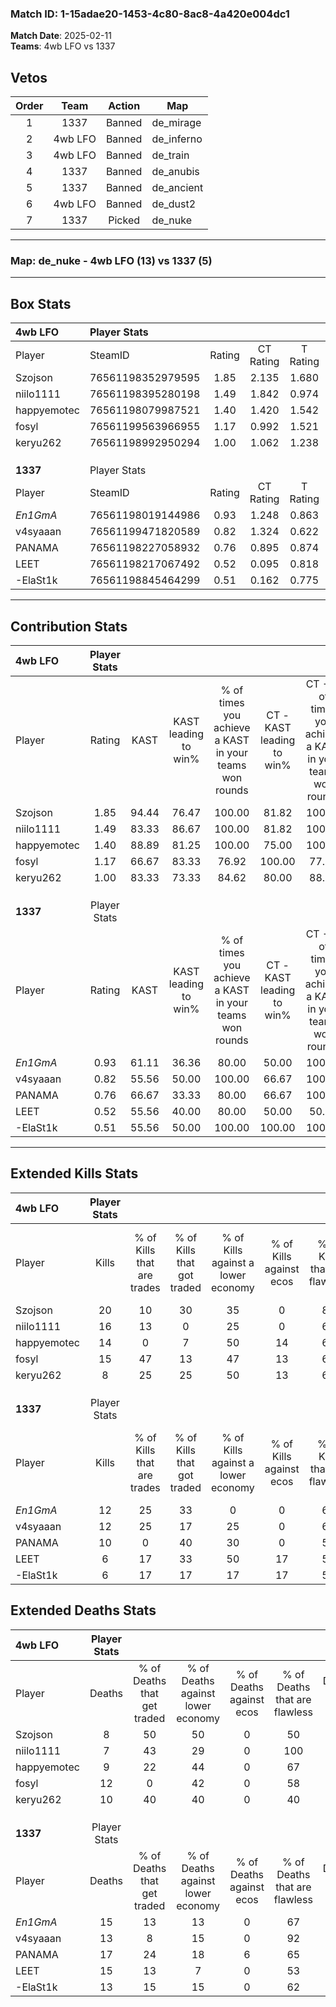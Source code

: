 ### Match ID: 1-15adae20-1453-4c80-8ac8-4a420e004dc1  
**Match Date**: 2025-02-11  
**Teams**: 4wb LFO vs 1337  

## Vetos  

| Order | Team | Action | Map |
| :---: | :--: | :----: | --- |
| 1 | 1337 | Banned | de_mirage |
| 2 | 4wb LFO | Banned | de_inferno |
| 3 | 4wb LFO | Banned | de_train |
| 4 | 1337 | Banned | de_anubis |
| 5 | 1337 | Banned | de_ancient |
| 6 | 4wb LFO | Banned | de_dust2 |
| 7 | 1337 | Picked | de_nuke |

---  

### **Map**: de_nuke - 4wb LFO (13) vs 1337 (5)  
---  

## Box Stats  

| **4wb LFO** | Player Stats      |        |           |          |       |       |       |         |        |      |     |
| :- | :- | :-: | :-: | :-: | :-: | :-: | :-: | :-: | :-: | :-: | :-: |
| Player      | SteamID           | Rating | CT Rating | T Rating | KAST  |  ADR  | Kills | Assists | Deaths | K/D  | HS% |
| Szojson     | 76561198352979595 |  1.85  |   2.135   |  1.680   | 94.44 | 113.7 |  20   |    3    |   8    | 2.50 | 65  |
| niilo1111   | 76561198395280198 |  1.49  |   1.842   |  0.974   | 83.33 | 78.5  |  16   |    2    |   7    | 2.29 | 31  |
| happyemotec | 76561198079987521 |  1.40  |   1.420   |  1.542   | 88.89 | 82.7  |  14   |    3    |   9    | 1.56 | 78  |
| fosyl       | 76561199563966955 |  1.17  |   0.992   |  1.521   | 66.67 | 76.1  |  15   |    2    |   12   | 1.25 | 66  |
| keryu262    | 76561198992950294 |  1.00  |   1.062   |  1.238   | 83.33 | 64.1  |   8   |    7    |   10   | 0.80 | 50  |
|             |                   |        |           |          |       |       |       |         |        |      |     |
|             |                   |        |           |          |       |       |       |         |        |      |     |
|             |                   |        |           |          |       |       |       |         |        |      |     |
| **1337**    | Player Stats      |        |           |          |       |       |       |         |        |      |     |
| Player      | SteamID           | Rating | CT Rating | T Rating | KAST  |  ADR  | Kills | Assists | Deaths | K/D  | HS% |
| _En1GmA_    | 76561198019144986 |  0.93  |   1.248   |  0.863   | 61.11 | 81.3  |  12   |    5    |   15   | 0.80 | 66  |
| v4syaaan    | 76561199471820589 |  0.82  |   1.324   |  0.622   | 55.56 | 51.0  |  12   |    0    |   13   | 0.92 | 50  |
| PANAMA      | 76561198227058932 |  0.76  |   0.895   |  0.874   | 66.67 | 66.9  |  10   |    4    |   17   | 0.59 | 40  |
| LEET        | 76561198217067492 |  0.52  |   0.095   |  0.818   | 55.56 | 54.1  |   6   |    6    |   15   | 0.40 | 66  |
| -ElaSt1k    | 76561198845464299 |  0.51  |   0.162   |  0.775   | 55.56 | 40.2  |   6   |    2    |   13   | 0.46 | 50  |
---  

## Contribution Stats  

| **4wb LFO** | Player Stats |       |                      |                                                        |                           |                                                             |                          |                                                            |
| :- | :-: | :-: | :-: | :-: | :-: | :-: | :-: | :-: |
| Player      |    Rating    | KAST  | KAST leading to win% | % of times you achieve a KAST in your teams won rounds | CT - KAST leading to win% | CT - % of times you achieve a KAST in your teams won rounds | T - KAST leading to win% | T - % of times you achieve a KAST in your teams won rounds |
| Szojson     |     1.85     | 94.44 |        76.47         |                         100.00                         |           81.82           |                           100.00                            |          66.67           |                           100.00                           |
| niilo1111   |     1.49     | 83.33 |        86.67         |                         100.00                         |           81.82           |                           100.00                            |          100.00          |                           100.00                           |
| happyemotec |     1.40     | 88.89 |        81.25         |                         100.00                         |           75.00           |                           100.00                            |          100.00          |                           100.00                           |
| fosyl       |     1.17     | 66.67 |        83.33         |                         76.92                          |          100.00           |                            77.78                            |          60.00           |                           75.00                            |
| keryu262    |     1.00     | 83.33 |        73.33         |                         84.62                          |           80.00           |                            88.89                            |          60.00           |                           75.00                            |
|             |              |       |                      |                                                        |                           |                                                             |                          |                                                            |
|             |              |       |                      |                                                        |                           |                                                             |                          |                                                            |
|             |              |       |                      |                                                        |                           |                                                             |                          |                                                            |
| **1337**    | Player Stats |       |                      |                                                        |                           |                                                             |                          |                                                            |
| Player      |    Rating    | KAST  | KAST leading to win% | % of times you achieve a KAST in your teams won rounds | CT - KAST leading to win% | CT - % of times you achieve a KAST in your teams won rounds | T - KAST leading to win% | T - % of times you achieve a KAST in your teams won rounds |
| _En1GmA_    |     0.93     | 61.11 |        36.36         |                         80.00                          |           50.00           |                           100.00                            |          28.57           |                           66.67                            |
| v4syaaan    |     0.82     | 55.56 |        50.00         |                         100.00                         |           66.67           |                           100.00                            |          42.86           |                           100.00                           |
| PANAMA      |     0.76     | 66.67 |        33.33         |                         80.00                          |           66.67           |                           100.00                            |          22.22           |                           66.67                            |
| LEET        |     0.52     | 55.56 |        40.00         |                         80.00                          |           50.00           |                            50.00                            |          37.50           |                           100.00                           |
| -ElaSt1k    |     0.51     | 55.56 |        50.00         |                         100.00                         |          100.00           |                           100.00                            |          37.50           |                           100.00                           |
---  

## Extended Kills Stats  

| **4wb LFO** | Player Stats |                            |                            |                                    |                         |                              |                                 |                                       |                    |           |
| :- | :-: | :-: | :-: | :-: | :-: | :-: | :-: | :-: | :-: | :-: |
| Player      |    Kills     | % of Kills that are trades | % of Kills that got traded | % of Kills against a lower economy | % of Kills against ecos | % of Kills that are flawless | % of Kills that are close duels | % of Kills that are assisted by flash | Pistol Round Kills | AWP Kills |
| Szojson     |      20      |             10             |             30             |                 35                 |            0            |              80              |                0                |                   0                   |         0          |     1     |
| niilo1111   |      16      |             13             |             0              |                 25                 |            0            |              63              |                6                |                   6                   |         8          |     5     |
| happyemotec |      14      |             0              |             7              |                 50                 |           14            |              64              |                7                |                   0                   |         0          |     2     |
| fosyl       |      15      |             47             |             13             |                 47                 |           13            |              60              |                7                |                   0                   |         0          |     0     |
| keryu262    |      8       |             25             |             25             |                 50                 |           13            |              63              |               13                |                   0                   |         0          |     2     |
|             |              |                            |                            |                                    |                         |                              |                                 |                                       |                    |           |
|             |              |                            |                            |                                    |                         |                              |                                 |                                       |                    |           |
|             |              |                            |                            |                                    |                         |                              |                                 |                                       |                    |           |
| **1337**    | Player Stats |                            |                            |                                    |                         |                              |                                 |                                       |                    |           |
| Player      |    Kills     | % of Kills that are trades | % of Kills that got traded | % of Kills against a lower economy | % of Kills against ecos | % of Kills that are flawless | % of Kills that are close duels | % of Kills that are assisted by flash | Pistol Round Kills | AWP Kills |
| _En1GmA_    |      12      |             25             |             33             |                 0                  |            0            |              67              |                0                |                   0                   |         0          |     4     |
| v4syaaan    |      12      |             25             |             17             |                 25                 |            0            |              67              |               17                |                   8                   |         0          |     0     |
| PANAMA      |      10      |             0              |             40             |                 30                 |            0            |              50              |               20                |                   0                   |         0          |     1     |
| LEET        |      6       |             17             |             33             |                 50                 |           17            |              50              |               33                |                   0                   |         0          |     0     |
| -ElaSt1k    |      6       |             17             |             17             |                 17                 |           17            |              50              |                0                |                   0                   |         1          |     1     |
## Extended Deaths Stats  

| **4wb LFO** | Player Stats |                             |                                   |                          |                               |                            |                           |               |
| :- | :-: | :-: | :-: | :-: | :-: | :-: | :-: | :-: |
| Player      |    Deaths    | % of Deaths that get traded | % of Deaths against lower economy | % of Deaths against ecos | % of Deaths that are flawless | % of Deaths that are close | % of Deaths while blinded | Deaths to AWP |
| Szojson     |      8       |             50              |                50                 |            0             |              50               |             13             |             0             |       1       |
| niilo1111   |      7       |             43              |                29                 |            0             |              100              |             0              |            14             |       0       |
| happyemotec |      9       |             22              |                44                 |            0             |              67               |             0              |             0             |       0       |
| fosyl       |      12      |              0              |                42                 |            0             |              58               |             17             |             0             |       0       |
| keryu262    |      10      |             40              |                40                 |            0             |              40               |             30             |             0             |       0       |
|             |              |                             |                                   |                          |                               |                            |                           |               |
|             |              |                             |                                   |                          |                               |                            |                           |               |
|             |              |                             |                                   |                          |                               |                            |                           |               |
| **1337**    | Player Stats |                             |                                   |                          |                               |                            |                           |               |
| Player      |    Deaths    | % of Deaths that get traded | % of Deaths against lower economy | % of Deaths against ecos | % of Deaths that are flawless | % of Deaths that are close | % of Deaths while blinded | Deaths to AWP |
| _En1GmA_    |      15      |             13              |                13                 |            0             |              67               |             13             |             7             |       2       |
| v4syaaan    |      13      |              8              |                15                 |            0             |              92               |             0              |             0             |       3       |
| PANAMA      |      17      |             24              |                18                 |            6             |              65               |             0              |             0             |       1       |
| LEET        |      15      |             13              |                 7                 |            0             |              53               |             7              |             0             |       1       |
| -ElaSt1k    |      13      |             15              |                15                 |            0             |              62               |             8              |             0             |       1       |
